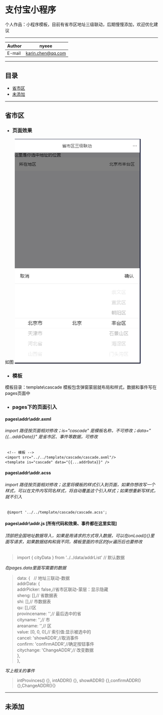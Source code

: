 # 支付宝小程序
个人作品：小程序模板，目前有省市区地址三级联动，后期慢慢添加，欢迎优化建议

****
	
|Author|nyeee|
|---|---
|E-mail|karin.chen@qq.com


****
## 目录
* [省市区](#省市区)
* [未添加](#未添加)


___
## 省市区
- ### 页面效果
如图
![省市区](地址省市区界面.png)  

- ### 模板
模板目录：template\cascade
模板包含弹窗蒙层就布局和样式，数据和事件写在pages页面中  

- ### pages下的页面引入
#### pages\addr\addr.axml
###### *import 路径按页面相对修改；is="cascade" 是模板名称，不可修改；data="{{...addrData}}" 是省市区、事件等数据，可修改*
    
     <!-- 模板 -->
    <import src="../../template/cascade/cascade.axml"/>
    <template is="cascade" data="{{...addrData}}" />
    

#### pages\addr\addr.acss
###### *import 路径按页面相对修改；这里将模板的样式引入到页面，如果你想改写一个样式，可以在文件内写同名样式，将自动覆盖这个引入样式；如果想重新写样式，就不引入*
    
     @import '../../template/cascade/cascade.acss';
        

#### pages\addr\addr.js [所有代码和效果、事件都在这里实现]
###### *顶部把全国地址数据导入，如果是用请求的方式导入数据，可以在onLoad(){}里面写请求，如果数据结构和我不同，模板里面的市区的for遍历后也要修改*  
 
> import { cityData } from '../../data/addrList' // 默认数据

 *在pages.data里面写需要的数据*
> data: {  
>  // 地址三联动-数据  
>  addrData: {  
>   addrPicker: false,//省市区联动-蒙层：显示隐藏  
>   sheng: [],// 省数据表   
>   shi: [],// 市数据表  
>   qu: [],//区  
>   provincename: '',// 最后选中的省  
>   cityname: '',// 市  
>   areaname: '',// 区  
>   value: [0, 0, 0],// 索引值:显示被选中的  
>   cancel: 'showADDR',//取消事件  
>   confirm: 'confirmADDR',//确定按钮事件  
>   citychange: 'ChangeADDR',// 改变数据  
>  },  
> },

 *写上相关的事件*
> intProvinces() {},  intADDR() {},  showADDR() {},confirmADDR(){},ChangeADDR(){}
 
  
   
___
## 未添加


